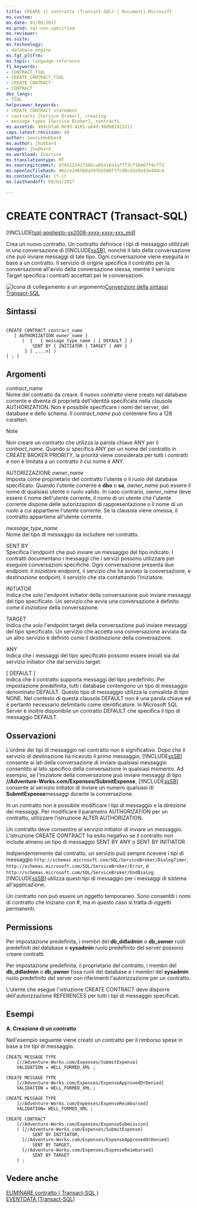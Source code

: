 ```yaml
---
title: CREARE il contratto (Transact-SQL) | Documenti Microsoft
ms.custom: 
ms.date: 03/06/2017
ms.prod: sql-non-specified
ms.reviewer: 
ms.suite: 
ms.technology:
- database-engine
ms.tgt_pltfrm: 
ms.topic: language-reference
f1_keywords:
- CONTRACT_TSQL
- CREATE_CONTRACT_TSQL
- CREATE CONTRACT
- CONTRACT
dev_langs:
- TSQL
helpviewer_keywords:
- CREATE CONTRACT statement
- contracts [Service Broker], creating
- message types [Service Broker], contracts
ms.assetid: 494cbfa6-8e93-4161-a64d-90d681915211
caps.latest.revision: 48
author: JennieHubbard
ms.author: jhubbard
manager: jhubbard
ms.workload: Inactive
ms.translationtype: MT
ms.sourcegitcommit: 876522142756bca05416a1afff3cf10467f4c7f1
ms.openlocfilehash: 962ce2d6568a597bd580f7fc9bcd2e9243e44dc4
ms.contentlocale: it-it
ms.lasthandoff: 09/01/2017

---
```

# <a name="create-contract-transact-sql"></a>CREATE CONTRACT (Transact-SQL)
[!INCLUDE[tsql-appliesto-ss2008-xxxx-xxxx-xxx_md](../../includes/tsql-appliesto-ss2008-xxxx-xxxx-xxx-md.md)]

  Crea un nuovo contratto. Un contratto definisce i tipi di messaggio utilizzati in una conversazione di [!INCLUDE[ssSB](../../includes/sssb-md.md)], nonché il lato della conversazione che può inviare messaggi di tale tipo. Ogni conversazione viene eseguita in base a un contratto. Il servizio di origine specifica il contratto per la conversazione all'avvio della conversazione stessa, mentre il servizio Target specifica i contratti accettati per le conversazioni.  
  
 ![Icona di collegamento a un argomento](../../database-engine/configure-windows/media/topic-link.gif "Icona di collegamento a un argomento")[Convenzioni della sintassi Transact-SQL](../../t-sql/language-elements/transact-sql-syntax-conventions-transact-sql.md)  
  
## <a name="syntax"></a>Sintassi  
  
```  
  
CREATE CONTRACT contract_name  
   [ AUTHORIZATION owner_name ]  
      (  {   { message_type_name | [ DEFAULT ] }  
          SENT BY { INITIATOR | TARGET | ANY }   
       } [ ,...n] )   
[ ; ]  
```  
  
## <a name="arguments"></a>Argomenti  
 *contract_name*  
 Nome del contratto da creare. Il nuovo contratto viene creato nel database corrente e diventa di proprietà dell'identità specificata nella clausola AUTHORIZATION. Non è possibile specificare i nomi del server, del database e dello schema. Il *contract_name* può contenere fino a 128 caratteri.  
  
> [!NOTE]  
>  Non creare un contratto che utilizza la parola chiave ANY per il *contract_name*. Quando si specifica ANY per un nome del contratto in CREATE BROKER PRIORITY, la priorità viene considerata per tutti i contratti e non è limitata a un contratto il cui nome è ANY.  
  
 AUTORIZZAZIONE *owner_name*  
 Imposta come proprietario del contratto l'utente o il ruolo del database specificato. Quando l'utente corrente è **dbo** o **sa**, *owner_name* può essere il nome di qualsiasi utente o ruolo valido. In caso contrario, *owner_name* deve essere il nome dell'utente corrente, il nome di un utente che l'utente corrente dispone delle autorizzazioni di rappresentazione o il nome di un ruolo a cui appartiene l'utente corrente. Se la clausola viene omessa, il contratto appartiene all'utente corrente.  
  
 *message_type_name*  
 Nome del tipo di messaggio da includere nel contratto.  
  
 SENT BY  
 Specifica l'endpoint che può inviare un messaggio del tipo indicato. I contratti documentano i messaggi che i servizi possono utilizzare per eseguire conversazioni specifiche. Ogni conversazione presenta due endpoint: il *iniziatore* endpoint, il servizio che ha avviato la conversazione, e *destinazione* endpoint, il servizio che sta contattando l'iniziatore.  
  
 INITIATOR  
 Indica che solo l'endpoint initiator della conversazione può inviare messaggi del tipo specificato. Un servizio che avvia una conversazione è definito come il *iniziatore* della conversazione.  
  
 TARGET  
 Indica che solo l'endpoint target della conversazione può inviare messaggi del tipo specificato. Un servizio che accetta una conversazione avviata da un altro servizio è definito come il *destinazione* della conversazione.  
  
 ANY  
 Indica che i messaggi del tipo specificato possono essere inviati sia dal servizio initiator che dal servizio target.  
  
 [ DEFAULT ]  
 Indica che il contratto supporta messaggi del tipo predefinito. Per impostazione predefinita, tutti i database contengono un tipo di messaggio denominato DEFAULT. Questo tipo di messaggio utilizza la convalida di tipo NONE. Nel contesto di questa clausola DEFAULT non è una parola chiave ed è pertanto necessario delimitarlo come identificatore. In Microsoft SQL Server è inoltre disponibile un contratto DEFAULT che specifica il tipo di messaggio DEFAULT.  
  
## <a name="remarks"></a>Osservazioni  
 L'ordine dei tipi di messaggio nel contratto non è significativo. Dopo che il servizio di destinazione ha ricevuto il primo messaggio, [!INCLUDE[ssSB](../../includes/sssb-md.md)] consente ai lati della conversazione di inviare qualsiasi messaggio consentito al lato specifico della conversazione in qualsiasi momento. Ad esempio, se l'iniziatore della conversazione può inviare messaggi di tipo **//Adventure-Works.com/Expenses/SubmitExpense**, [!INCLUDE[ssSB](../../includes/sssb-md.md)] consente al servizio initiator di inviare un numero qualsiasi di **SubmitExpense**messaggi durante la conversazione.  
  
 In un contratto non è possibile modificare i tipi di messaggio e la direzione dei messaggi. Per modificare il parametro AUTHORIZATION per un contratto, utilizzare l'istruzione ALTER AUTHORIZATION.  
  
 Un contratto deve consentire al servizio initiator di inviare un messaggio. L'istruzione CREATE CONTRACT ha esito negativo se il contratto non include almeno un tipo di messaggio SENT BY ANY o SENT BY INITIATOR.  
  
 Indipendentemente dal contratto, un servizio può sempre ricevere i tipi di messaggio `http://schemas.microsoft.com/SQL/ServiceBroker/DialogTimer`, `http://schemas.microsoft.com/SQL/ServiceBroker/Error`, e `http://schemas.microsoft.com/SQL/ServiceBroker/EndDialog`. [!INCLUDE[ssSB](../../includes/sssb-md.md)] utilizza questi tipi di messaggio per i messaggi di sistema all'applicazione.  
  
 Un contratto non può essere un oggetto temporaneo. Sono consentiti i nomi di contratto che iniziano con #, ma in questo caso si tratta di oggetti permanenti.  
  
## <a name="permissions"></a>Permissions  
 Per impostazione predefinita, i membri del **db_ddladmin** o **db_owner** ruoli predefiniti del database e **sysadmin** ruolo predefinito del server possono creare contratti.  
  
 Per impostazione predefinita, il proprietario del contratto, i membri del **db_ddladmin** o **db_owner** fissa ruoli del database e i membri del **sysadmin** ruolo predefinito del server con riferimenti l'autorizzazione per un contratto.  
  
 L'utente che esegue l'istruzione CREATE CONTRACT deve disporre dell'autorizzazione REFERENCES per tutti i tipi di messaggio specificati.  
  
## <a name="examples"></a>Esempi  
 **A. Creazione di un contratto**  
  
 Nell'esempio seguente viene creato un contratto per il rimborso spese in base a tre tipi di messaggio.  
  
```  
CREATE MESSAGE TYPE  
    [//Adventure-Works.com/Expenses/SubmitExpense]           
    VALIDATION = WELL_FORMED_XML ;           
  
CREATE MESSAGE TYPE  
    [//Adventure-Works.com/Expenses/ExpenseApprovedOrDenied]           
    VALIDATION = WELL_FORMED_XML ;           
  
CREATE MESSAGE TYPE           
    [//Adventure-Works.com/Expenses/ExpenseReimbursed]           
    VALIDATION= WELL_FORMED_XML ;           
  
CREATE CONTRACT            
    [//Adventure-Works.com/Expenses/ExpenseSubmission]           
    ( [//Adventure-Works.com/Expenses/SubmitExpense]           
          SENT BY INITIATOR,           
      [//Adventure-Works.com/Expenses/ExpenseApprovedOrDenied]           
          SENT BY TARGET,           
      [//Adventure-Works.com/Expenses/ExpenseReimbursed]           
          SENT BY TARGET           
    ) ;  
```  
  
## <a name="see-also"></a>Vedere anche  
 [ELIMINARE contratto &#40; Transact-SQL &#41;](../../t-sql/statements/drop-contract-transact-sql.md)   
 [EVENTDATA &#40;Transact-SQL&#41;](../../t-sql/functions/eventdata-transact-sql.md)  
  
  

